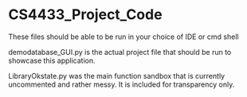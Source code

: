 # CS4433_Project_Code
These files should be able to be run in your choice of IDE or cmd shell

demodatabase_GUI.py is the actual project file that should be run to showcase this application.

LibraryOkstate.py was the main function sandbox that is currently uncommented and rather messy. It is included for transparency only.
